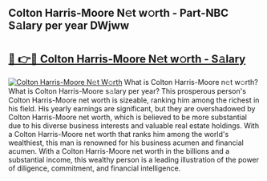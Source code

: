 ## Colton Harris-Moore N𝚎t w𝚘rth - Part-NBC S𝚊lary per year DWjww

# <h2><a href="http://gc2m71q.nevu.top/?p=Colton+Harris-Moore">🔗 👉🔴 Colton Harris-Moore N𝚎t w𝚘rth - S𝚊lary</a></h2>

[![Colton Harris-Moore N𝚎t W𝚘rth](https://i.imgur.com/Oavwk0R.jpeg)](http://gc2m71q.nevu.top/?p=Colton+Harris-Moore)
What is Colton Harris-Moore n𝚎t w𝚘rth? What is Colton Harris-Moore s𝚊lary per year?
This prosperous person's Colton Harris-Moore net worth is sizeable, ranking him among the richest in his field. His yearly earnings are significant, but they are overshadowed by Colton Harris-Moore net worth, which is believed to be more substantial due to his diverse business interests and valuable real estate holdings. With a Colton Harris-Moore net worth that ranks him among the world's wealthiest, this man is renowned for his business acumen and financial acumen. With a Colton Harris-Moore net worth in the billions and a substantial income, this wealthy person is a leading illustration of the power of diligence, commitment, and financial intelligence.
